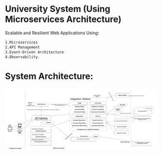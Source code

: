 # University System (Using Microservices Architecture)
Scalable and Resilient Web Applications Using:

    1.Microservices
    2.API Management
    3.Event-Driven Architecture
    4.Observability.
    
# System Architecture: 

![img_2.png](img_2.png)
